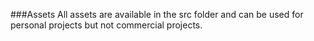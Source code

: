 

###Assets
All assets are available in the src folder and can be used for personal projects but not commercial projects.